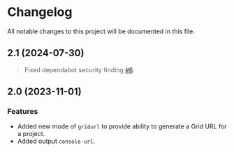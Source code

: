 # Changelog

All notable changes to this project will be documented in this file.

## 2.1 (2024-07-30)

> Fixed dependabot security finding [#6](https://github.com/aws-actions/aws-devicefarm-browser-testing/security/dependabot/6).

## 2.0 (2023-11-01)

### Features

* Added new mode of `gridurl` to provide ability to generate a Grid URL for a project.
* Added output `console-url`.
